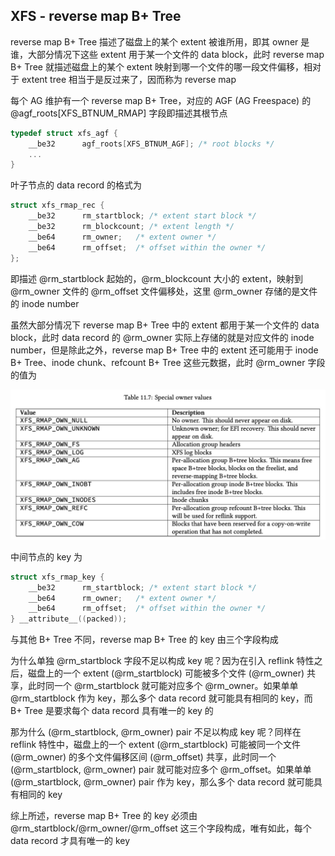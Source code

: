 ## XFS - reverse map B+ Tree

reverse map B+ Tree 描述了磁盘上的某个 extent 被谁所用，即其 owner 是谁，大部分情况下这些 extent 用于某一个文件的 data block，此时 reverse map B+ Tree 就描述磁盘上的某个 extent 映射到哪一个文件的哪一段文件偏移，相对于 extent tree 相当于是反过来了，因而称为 reverse map


每个 AG 维护有一个 reverse map B+ Tree，对应的 AGF (AG Freespace) 的 @agf_roots[XFS_BTNUM_RMAP] 字段即描述其根节点

```c
typedef struct xfs_agf {
	__be32		agf_roots[XFS_BTNUM_AGF]; /* root blocks */
	...
}
```


叶子节点的 data record 的格式为

```c
struct xfs_rmap_rec {
	__be32		rm_startblock; /* extent start block */
	__be32		rm_blockcount; /* extent length */
	__be64		rm_owner;	/* extent owner */
	__be64		rm_offset;	/* offset within the owner */
};
```

即描述 @rm_startblock 起始的，@rm_blockcount 大小的 extent，映射到 @rm_owner 文件的 @rm_offset 文件偏移处，这里 @rm_owner 存储的是文件的 inode number


虽然大部分情况下 reverse map B+ Tree 中的 extent 都用于某一个文件的 data block，此时 data record 的 @rm_owner 实际上存储的就是对应文件的 inode number，但是除此之外，reverse map B+ Tree 中的 extent 还可能用于 inode B+ Tree、inode chunk、refcount B+ Tree 这些元数据，此时 @rm_owner 字段的值为

![](media/16214123010387/16214135877943.jpg)


中间节点的 key 为

```c
struct xfs_rmap_key {
	__be32		rm_startblock; /* extent start block */
	__be64		rm_owner;	/* extent owner */
	__be64		rm_offset;	/* offset within the owner */
} __attribute__((packed));
```

与其他 B+ Tree 不同，reverse map B+ Tree 的 key 由三个字段构成

为什么单独 @rm_startblock 字段不足以构成 key 呢？因为在引入 reflink 特性之后，磁盘上的一个 extent (@rm_startblock) 可能被多个文件 (@rm_owner) 共享，此时同一个 @rm_startblock 就可能对应多个 @rm_owner。如果单单 @rm_startblock 作为 key，那么多个 data record 就可能具有相同的 key，而 B+ Tree 是要求每个 data record 具有唯一的 key 的

那为什么 (@rm_startblock, @rm_owner) pair 不足以构成 key 呢？同样在 reflink 特性中，磁盘上的一个 extent (@rm_startblock) 可能被同一个文件 (@rm_owner) 的多个文件偏移区间 (@rm_offset) 共享，此时同一个 (@rm_startblock, @rm_owner) pair 就可能对应多个 @rm_offset。如果单单 (@rm_startblock, @rm_owner) pair 作为 key，那么多个 data record 就可能具有相同的 key

综上所述，reverse map B+ Tree 的 key 必须由 @rm_startblock/@rm_owner/@rm_offset 这三个字段构成，唯有如此，每个 data record 才具有唯一的 key
